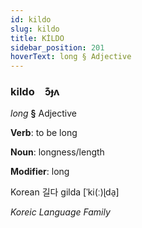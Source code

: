 ```yaml
---
id: kildo
slug: kildo
title: KİLDO
sidebar_position: 201
hoverText: long § Adjective
---
```


### kildo&emsp;<span kind="abugida">ɔ͊ɟʌ</span>

*long* **§** Adjective

**Verb**: to be long

**Noun**: longness/length

**Modifier**: long

Korean 길다 gilda [ˈki(ː)ɭda̠]

*Koreic Language Family*